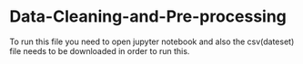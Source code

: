 # Data-Cleaning-and-Pre-processing

To run this file you need to open jupyter notebook and also the csv(dateset) file needs to be downloaded in order to run this.

